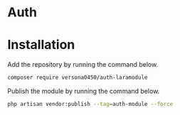 # Auth

# Installation

Add the repository by running the command below.

```bash
composer require versona0450/auth-laramodule
```

Publish the module by running the command below.

```bash
php artisan vendor:publish --tag=auth-module --force
```